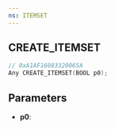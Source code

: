 ```yaml
---
ns: ITEMSET
---
```

## CREATE_ITEMSET

```c
// 0xA1AF16083320065A
Any CREATE_ITEMSET(BOOL p0);
```

## Parameters
* **p0**:
